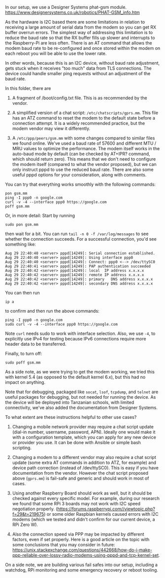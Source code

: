 In our setup, we use a Designer Systems phat-gsm module. https://www.designersystems.co.uk/robotics/PHAT-GSM_info.htm

As the hardware is I2C based there are some limitations in relation to receiving a large amount of serial data from the modem so you can get RX buffer overrun errors. The simplest way of addressing this limitation is to reduce the baud rate so that the RX buffer fills up slower and interrupts to the Raspberry-Pi are less often. There is an AT command that allows the modem baud rate to be re-configured and once stored within the modem on each reboot you will be able to use the lower rate.

In other words, because this is an I2C device, without baud rate adjustment, gets stuck when it receives "too much" data from TLS connections. The device
could handle smaller ping requests without an adjustment of the baud rate.

In this folder, there are

1. A fragment of /boot/config.txt file. This is as recommended by the vendor.

2. A simplified version of a chat script: `/etc/chatscripts/gprs.mm`. This file has an ATZ command to reset the modem to the default state before a connection attempt. It is a widely recommended practice, but the modem vendor may view it differently.

3. A `/etc/ppp/peers/gsm.mm` with some changes compared to similar files we found online. We've used a baud rate of 57600 and different MTU / MRU values to optimize the performance. The modem itself works in the auto-baud mode by default (can be checked by AT+IPR? command, which should return zero). This means that we don't need to configure the modem itself (compared to what the vendor proposed), but we can only instruct pppd to use the reduced baud rate. There are also some useful pppd options for your consideration, along with comments.

You can try that everything works smoothly with the following commands:
```
pon gsm.mm
ping -I ppp0 -n google.com
curl -v -4 --interface ppp0 https://google.com
poff gsm.mm
```
Or, in more detail:
Start by running
```
sudo pon gsm.mm
```
then wait for a bit. You can run `tail -n 0 -f /var/log/messages` to see whether the connection succeeds. For a successful connection, you'd see something like:
```             
Aug 29 22:40:40 <server> pppd[14249]: Serial connection established.
Aug 29 22:40:40 <server> pppd[14249]: Using interface ppp0
Aug 29 22:40:40 <server> pppd[14249]: Connect: ppp0 <--> /dev/ttySC0
Aug 29 22:40:41 <server> pppd[14249]: PAP authentication succeeded
Aug 29 22:40:42 <server> pppd[14249]: local  IP address x.x.x.x
Aug 29 22:40:42 <server> pppd[14249]: remote IP address x.x.x.x
Aug 29 22:40:42 <server> pppd[14249]: primary   DNS address x.x.x.x
Aug 29 22:40:42 <server> pppd[14249]: secondary DNS address x.x.x.x
```
You can then run
```
ip a
```
to confirm and then run the above commands:
```
ping -I ppp0 -n google.com
sudo curl -v -4 --interface ppp0 https://google.com
```
Note `curl` needs sudo to work with interface selection. Also, we use `-4`, to explicitly use IPv4 for testing because IPv6 connections require more header data to be transferred.

Finally, to turn off:
```
sudo poff gsm.mm
```

As a side note, as we were trying to get the modem working, we tried this with kernel 5.4 (as opposed to the default kernel 6.x), but this had no impact on anything.

Note that for debugging, packaged like `socat`, `lsof`, `tcpdump`, and `telnet` are useful packages for debugging, but not needed for running the device. As the device will be deployed into Tanzanian schools, with limited connectivity, we've also added the documentation from Designer Systems.

To what extent are these instructions helpful to other use cases?

1. Changing a mobile network provider may require a chat script update (dial-in number, username, password, APN). Ideally one would make it with a configuration template, which you can apply for any new device or provider you use. It can be done with Ansible or simple bash scripting.

2. Changing a modem to a different vendor may also require a chat script update (some extra AT commands in addition to ATZ, for example) and device path correction (instead of /dev/ttySC0). This is easy if you have documentation from the vendor. However the chat script proposed above (`gprs.mm`) is fail-safe and generic and should work in most of cases.

3. Using another Raspberry Board should work as well, but it should be checked against every specific model. For example, during our research we found that some RPi 3 boards may not work with I2C speed negotiation properly. (https://forums.raspberrypi.com//viewtopic.php?f=29&t=219675) or some older Raspbian kernels caused errors with I2C modems (which we tested and didn't confirm for our current device, a RPi Zero W).

4. Also the connection speed via PPP may be impacted by different factors, even if set properly. Here is a good article on the topic with some conclusions that you may consider in future: https://unix.stackexchange.com/questions/442668/how-do-i-make-ppp-reliable-over-lossy-radio-modems-using-pppd-and-tcp-kernel-set.

On a side note, we are building various fail safes into our setup, including a watchdog, RPi monitoring and some emergency recovery or reboot tooling.
